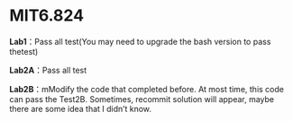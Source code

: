 # MIT6.824
**Lab1**：Pass all test(You may need to upgrade the bash version to pass the<early exit>test)

**Lab2A**：Pass all test

**Lab2B**：mModify the code that completed before. At most time, this code can pass the Test2B. Sometimes, recommit solution will appear, maybe there are some idea that I didn’t know.

